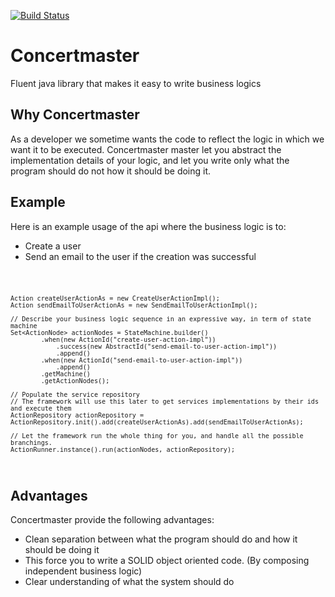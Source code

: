 [![Build Status](https://travis-ci.org/boriswaguia/concertmaster.svg?branch=master)](https://travis-ci.org/boriswaguia/concertmaster)

# Concertmaster

Fluent java library that makes it easy to write business logics

## Why Concertmaster
As a developer we sometime wants the code to reflect the logic in which we want it to be executed. Concertmaster master
let you abstract the implementation details of your logic, and let you write only what the program should do not how
it should be doing it.


## Example

Here is an example usage of the api where the  business logic is to:

- Create a user
- Send an email to the user if the creation was successful


<code>

    Action createUserActionAs = new CreateUserActionImpl();
    Action sendEmailToUserActionAs = new SendEmailToUserActionImpl();

    // Describe your business logic sequence in an expressive way, in term of state machine
    Set<ActionNode> actionNodes = StateMachine.builder()
            .when(new ActionId("create-user-action-impl"))
                .success(new AbstractId("send-email-to-user-action-impl"))
                .append()
            .when(new ActionId("send-email-to-user-action-impl"))
                .append()
            .getMachine()
            .getActionNodes();
            
    // Populate the service repository
    // The framework will use this later to get services implementations by their ids and execute them
    ActionRepository actionRepository = ActionRepository.init().add(createUserActionAs).add(sendEmailToUserActionAs);
    
    // Let the framework run the whole thing for you, and handle all the possible branchings.
    ActionRunner.instance().run(actionNodes, actionRepository);
        
</code>




## Advantages

Concertmaster provide the following advantages:

- Clean separation between what the program should do and how it should be doing it
- This force you to write a SOLID object oriented code. (By composing independent business logic)
- Clear understanding of what the system should do
